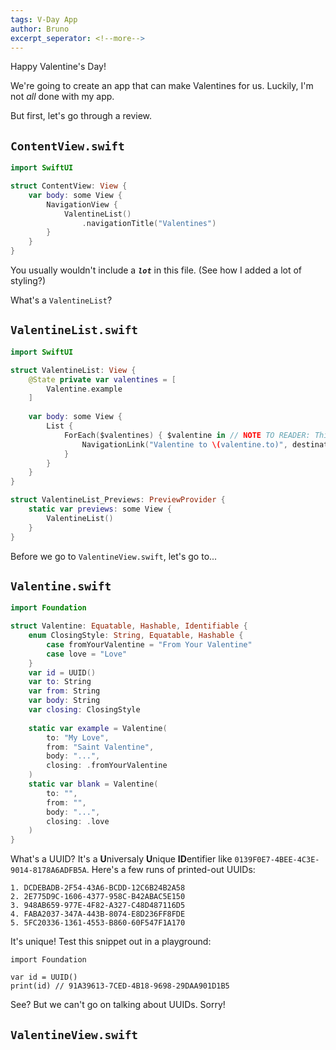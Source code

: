 ```yaml
---
tags: V-Day App
author: Bruno
excerpt_seperator: <!--more-->
---
```


Happy Valentine's Day!

<!--more-->

We're going to create an app that can make Valentines for us. Luckily, I'm not *all* done with my app.

But first, let's go through a review.

## `ContentView.swift`

```swift
import SwiftUI

struct ContentView: View {
    var body: some View {
        NavigationView {
            ValentineList()
                .navigationTitle("Valentines")
        }
    }
}
```

You usually wouldn't include a ***`lot`*** in this file. (See how I added a lot of styling?)

What's a `ValentineList`?

## `ValentineList.swift`

```swift
import SwiftUI

struct ValentineList: View {
    @State private var valentines = [
        Valentine.example
    ]
    
    var body: some View {
        List {
            ForEach($valentines) { $valentine in // NOTE TO READER: This new syntax is valid, and was explained in a video about WWDC21.
                NavigationLink("Valentine to \(valentine.to)", destination: ValentineView(valentine: $valentine))
            }
        }
    }
}

struct ValentineList_Previews: PreviewProvider {
    static var previews: some View {
        ValentineList()
    }
}
```

Before we go to `ValentineView.swift`, let's go to... 

## `Valentine.swift`

```swift
import Foundation

struct Valentine: Equatable, Hashable, Identifiable {
    enum ClosingStyle: String, Equatable, Hashable {
        case fromYourValentine = "From Your Valentine"
        case love = "Love"
    }
    var id = UUID()
    var to: String
    var from: String
    var body: String
    var closing: ClosingStyle
    
    static var example = Valentine(
        to: "My Love",
        from: "Saint Valentine",
        body: "...",
        closing: .fromYourValentine
    )
    static var blank = Valentine(
        to: "",
        from: "",
        body: "...",
        closing: .love
    )
}
```

What's a UUID? It's a **U**niversaly **U**nique **ID**entifier like `0139F0E7-4BEE-4C3E-9014-8178A6ADFB5A`. Here's a few runs of printed-out UUIDs:

```
1. DCDEBADB-2F54-43A6-BCDD-12C6B24B2A58
2. 2E775D9C-1606-4377-958C-B42ABAC5E150
3. 948AB659-977E-4F82-A327-C48D487116D5
4. FABA2037-347A-443B-8074-E8D236FF8FDE
5. 5FC20336-1361-4553-B860-60F547F1A170
```

It's unique! Test this snippet out in a playground:

```
import Foundation

var id = UUID()
print(id) // 91A39613-7CED-4B18-9698-29DAA901D1B5
```

See? But we can't go on talking about UUIDs. Sorry!

## `ValentineView.swift`

